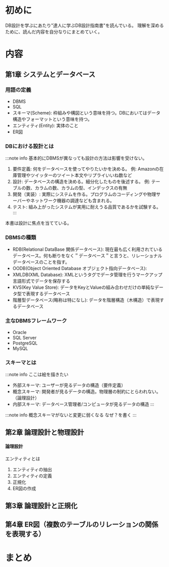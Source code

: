 # 初めに
DB設計を学ぶにあたり"達人に学ぶDB設計指南書"を読んでいる。
理解を深めるために、読んだ内容を自分なりにまとめていく。

# 内容
## 第1章 システムとデータベース
### 用語の定義
* DBMS
* SQL
* スキーマ(Scheme): 枠組みや構図という意味を持つ。DBにおいてはデータ構造やフォーマットという意味を持つ。
* エンティティ(Entity): 実体のこと
* ER図
### DBにおける設計とは
:::note info 基本的にDBMSが異なっても設計の方法は影響を受けない。
1. 要件定義: 何をデータベースを使ってやりたいかを決める。 例: Amazonの在庫管理やツイッターのツイート本文やリプライいいね数など
2. 設計: データベースの構造を決める。細分化したものを後述する。 例: テーブルの数、カラムの数、カラムの型、インデックスの有無
3. 開発（実装）: 実際にシステムを作る。プログラムのコーディングや物理サーバーやネットワーク機器の調達なども含まれる。
4. テスト: 組み上がったシステムが実用に耐えうる品質であるかを試験する。
:::

本書は設計に焦点を当てている。

### DBMSの種類
* RDB(Relational DataBase 関係データベース): 現在最も広く利用されているデータベース。何も断りをなく＂データベース＂と言うと、リレーショナルデータベースのことを指す。
* OODB(Object Oriented Database オブジェクト指向データベース): 
* XMLDB(XML Database): XMLというタグでデータ管理を行うマークアップ言語形式でデータを保存する
* KVS(Key Value Store): データをKeyとValueの組み合わせだけの単純なデータ型で表現するデータベース
* 階層型データベース(略称は特になし): データを階層構造（木構造）で表現するデータベース

### 主なDBMSフレームワーク
* Oracle
* SQL Server
* PostgreSQL
* MySQL

### スキーマとは
:::note info ここは絵を描きたい
* 外部スキーマ: ユーザーが見るデータの構造（要件定義）
* 概念スキーマ: 開発者が見るデータの構造。物理層の制約にとらわれない。（論理設計）
* 内部スキーマ: データベース管理者/コンピュータが見るデータの構造
:::

:::note info 概念スキーマがないと変更に弱くなる
なぜ？を書く
:::

## 第2章 論理設計と物理設計
#### 論理設計
エンティティとは
1. エンティティの抽出
2. エンティティの定義
3. 正規化
4. ER図の作成

## 第3章 論理設計と正規化

## 第4章 ER図（複数のテーブルのリレーションの関係を表現する）

# まとめ
